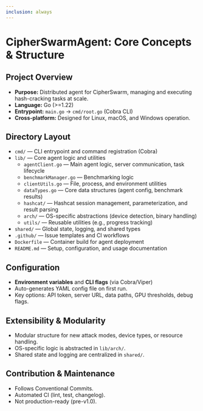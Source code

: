 ```yaml
---
inclusion: always
---
```

# CipherSwarmAgent: Core Concepts & Structure

## Project Overview

- **Purpose:** Distributed agent for CipherSwarm, managing and executing hash-cracking tasks at scale.
- **Language:** Go (>=1.22)
- **Entrypoint:** `main.go` → `cmd/root.go` (Cobra CLI)
- **Cross-platform:** Designed for Linux, macOS, and Windows operation.

## Directory Layout

- `cmd/` — CLI entrypoint and command registration (Cobra)
- `lib/` — Core agent logic and utilities
    - `agentClient.go` — Main agent logic, server communication, task lifecycle
    - `benchmarkManager.go` — Benchmarking logic
    - `clientUtils.go` — File, process, and environment utilities
    - `dataTypes.go` — Core data structures (agent config, benchmark results)
    - `hashcat/` — Hashcat session management, parameterization, and result parsing
    - `arch/` — OS-specific abstractions (device detection, binary handling)
    - `utils/` — Reusable utilities (e.g., progress tracking)
- `shared/` — Global state, logging, and shared types
- `.github/` — Issue templates and CI workflows
- `Dockerfile` — Container build for agent deployment
- `README.md` — Setup, configuration, and usage documentation

## Configuration

- **Environment variables** and **CLI flags** (via Cobra/Viper)
- Auto-generates YAML config file on first run.
- Key options: API token, server URL, data paths, GPU thresholds, debug flags.

## Extensibility & Modularity

- Modular structure for new attack modes, device types, or resource handling.
- OS-specific logic is abstracted in `lib/arch/`.
- Shared state and logging are centralized in `shared/`.

## Contribution & Maintenance

- Follows Conventional Commits.
- Automated CI (lint, test, changelog).
- Not production-ready (pre-v1.0).

